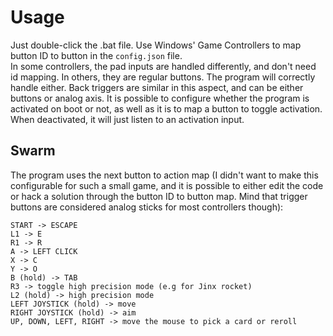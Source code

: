 # Usage

Just double-click the .bat file. Use Windows' Game Controllers to map button ID to button in the `config.json` file.  
In some controllers, the pad inputs are handled differently, and don't need id mapping. In others, they are regular buttons. The program will correctly handle either. Back triggers are similar in this aspect, and can be either buttons or analog axis.
It is possible to configure whether the program is activated on boot or not, as well as it is to map a button to toggle activation. When deactivated, it will just listen to an activation input.

## Swarm

The program uses the next button to action map (I didn't want to make this configurable for such a small game, and it is possible to either edit the code or hack a solution through the button ID to button map. Mind that trigger buttons are considered analog sticks for most controllers though):

    START -> ESCAPE
    L1 -> E
    R1 -> R
    A -> LEFT CLICK
    X -> C
    Y -> O
    B (hold) -> TAB
    R3 -> toggle high precision mode (e.g for Jinx rocket)
    L2 (hold) -> high precision mode
    LEFT JOYSTICK (hold) -> move
    RIGHT JOYSTICK (hold) -> aim
    UP, DOWN, LEFT, RIGHT -> move the mouse to pick a card or reroll